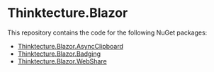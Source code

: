 # Thinktecture.Blazor

This repository contains the code for the following NuGet packages:

* [Thinktecture.Blazor.AsyncClipboard](src/Thinktecture.Blazor.AsyncClipboard/README.md)
* [Thinktecture.Blazor.Badging](src/Thinktecture.Blazor.Badging/README.md)
* [Thinktecture.Blazor.WebShare](src/Thinktecture.Blazor.WebShare/README.md)
